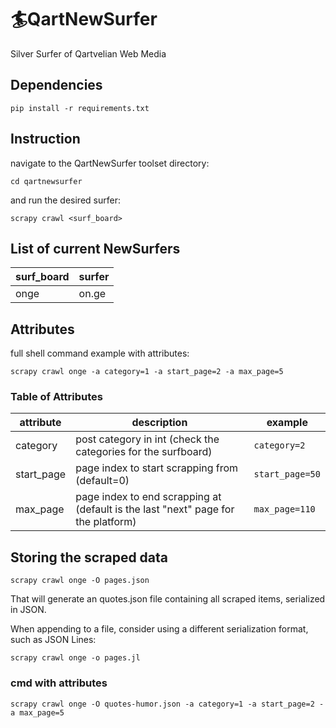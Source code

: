 # 🏄QartNewSurfer
Silver Surfer of Qartvelian Web Media

## Dependencies

```shell script
pip install -r requirements.txt
```

## Instruction
navigate to the QartNewSurfer toolset directory:
 ```shell script
cd qartnewsurfer
```

and run the desired surfer:
 ```shell script
scrapy crawl <surf_board>
```

## List of current NewSurfers

surf_board | surfer
--- | ---
onge | on.ge 

## Attributes
full shell command example with attributes:

```shell script
scrapy crawl onge -a category=1 -a start_page=2 -a max_page=5
```

### Table of Attributes
attribute | description | example
--- | --- | ---
category | post category in int (check the categories for the surfboard)| `category=2`
start_page | page index to start scrapping from (default=0)| `start_page=50`
max_page | page index to end scrapping at (default is the last "next" page for the platform) | `max_page=110`

## Storing the scraped data
```shell script
scrapy crawl onge -O pages.json
```
That will generate an quotes.json file containing all scraped items, serialized in JSON.

When appending to a file, consider using a different serialization format, such as JSON Lines:
```shell script
scrapy crawl onge -o pages.jl
```
### cmd with attributes

```shell script
scrapy crawl onge -O quotes-humor.json -a category=1 -a start_page=2 -a max_page=5
```
